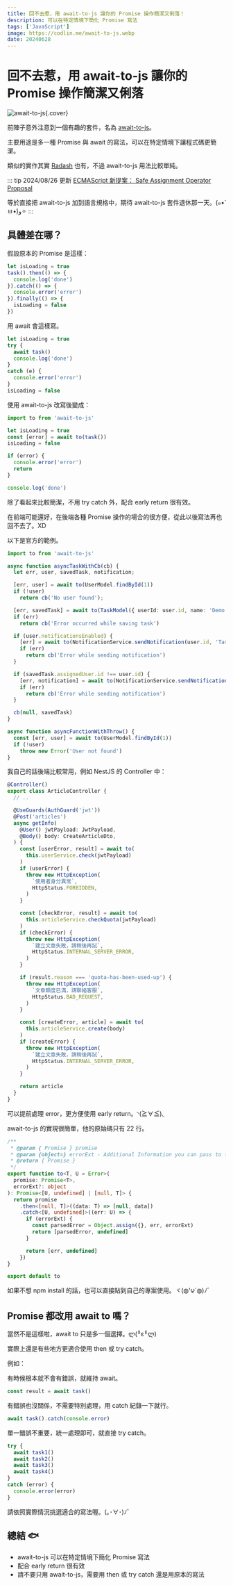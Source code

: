```yaml
---
title: 回不去惹，用 await-to-js 讓你的 Promise 操作簡潔又俐落！
description: 可以在特定情境下簡化 Promise 寫法
tags: ['JavaScript']
image: https://codlin.me/await-to-js.webp
date: 20240628
---
```


# 回不去惹，用 await-to-js 讓你的 Promise 操作簡潔又俐落

![await-to-js](/await-to-js.webp){.cover}

前陣子意外注意到一個有趣的套件，名為 [await-to-js](https://www.npmjs.com/package/await-to-js)。

主要用途是多一種 Promise 與 await 的寫法，可以在特定情境下讓程式碼更簡潔。

類似的實作其實 [Radash](https://radash-docs.vercel.app/docs/async/tryit) 也有，不過 await-to-js 用法比較單純。

::: tip 2024/08/26 更新
[ECMAScript 新提案： Safe Assignment Operator Proposal](https://dev.to/dharamgfx/bye-bye-try-catch-blocks-meet-javascripts-safe-assignment-operator-proposal-1j7?ref=dailydev)

等於直接把 await-to-js 加到語言規格中，期待 await-to-js 套件退休那一天。(๑•̀ㅂ•́)و✧
:::

## 具體差在哪？

假設原本的 Promise 是這樣：

```ts
let isLoading = true
task().then(() => {
  console.log('done')
}).catch(() => {
  console.error('error')
}).finally(() => {
  isLoading = false
})
```

用 await 會這樣寫。

```ts
let isLoading = true
try {
  await task()
  console.log('done')
}
catch (e) {
  console.error('error')
}
isLoading = false
```

使用 await-to-js 改寫後變成：

```ts
import to from 'await-to-js'

let isLoading = true
const [error] = await to(task())
isLoading = false

if (error) {
  console.error('error')
  return
}

console.log('done')
```

除了看起來比較簡潔，不用 try catch 外，配合 early return 很有效。

在前端可能還好，在後端各種 Promise 操作的場合的很方便，從此以後寫法再也回不去了。XD

以下是官方的範例。

```ts
import to from 'await-to-js'

async function asyncTaskWithCb(cb) {
  let err, user, savedTask, notification;

  [err, user] = await to(UserModel.findById(1))
  if (!user)
    return cb('No user found');

  [err, savedTask] = await to(TaskModel({ userId: user.id, name: 'Demo Task' }))
  if (err)
    return cb('Error occurred while saving task')

  if (user.notificationsEnabled) {
    [err] = await to(NotificationService.sendNotification(user.id, 'Task Created'))
    if (err)
      return cb('Error while sending notification')
  }

  if (savedTask.assignedUser.id !== user.id) {
    [err, notification] = await to(NotificationService.sendNotification(savedTask.assignedUser.id, 'Task was created for you'))
    if (err)
      return cb('Error while sending notification')
  }

  cb(null, savedTask)
}

async function asyncFunctionWithThrow() {
  const [err, user] = await to(UserModel.findById(1))
  if (!user)
    throw new Error('User not found')
}
```

我自己的話後端比較常用，例如 NestJS 的 Controller 中：

```ts
@Controller()
export class ArticleController {
  // ..

  @UseGuards(AuthGuard('jwt'))
  @Post('articles')
  async getInfo(
    @User() jwtPayload: JwtPayload,
    @Body() body: CreateArticleDto,
  ) {
    const [userError, result] = await to(
      this.userService.check(jwtPayload)
    )
    if (userError) {
      throw new HttpException(
        `使用者身分異常`,
        HttpStatus.FORBIDDEN,
      )
    }

    const [checkError, result] = await to(
      this.articleService.checkQuota(jwtPayload)
    )
    if (checkError) {
      throw new HttpException(
        `建立文章失敗，請稍後再試`,
        HttpStatus.INTERNAL_SERVER_ERROR,
      )
    }

    if (result.reason === 'quota-has-been-used-up') {
      throw new HttpException(
        `文章額度已滿，請聯絡客服`,
        HttpStatus.BAD_REQUEST,
      )
    }

    const [createError, article] = await to(
      this.articleService.create(body)
    )
    if (createError) {
      throw new HttpException(
        `建立文章失敗，請稍後再試`,
        HttpStatus.INTERNAL_SERVER_ERROR,
      )
    }

    return article
  }
}
```

可以提前處理 error，更方便使用 early return。◝(≧∀≦)◟

await-to-js 的實現很簡單，他的原始碼只有 22 行。

```ts
/**
 * @param { Promise } promise
 * @param {object=} errorExt - Additional Information you can pass to the err object
 * @return { Promise }
 */
export function to<T, U = Error>(
  promise: Promise<T>,
  errorExt?: object
): Promise<[U, undefined] | [null, T]> {
  return promise
    .then<[null, T]>((data: T) => [null, data])
    .catch<[U, undefined]>((err: U) => {
      if (errorExt) {
        const parsedError = Object.assign({}, err, errorExt)
        return [parsedError, undefined]
      }

      return [err, undefined]
    })
}

export default to
```

如果不想 npm install 的話，也可以直接貼到自己的專案使用。ヾ(◍'౪`◍)ﾉﾞ

## Promise 都改用 await to 嗎？

當然不是這樣啦，await to 只是多一個選擇。ლ(╹ε╹ლ)

實際上還是有些地方更適合使用 then 或 try catch。

例如：

有時候根本就不會有錯誤，就維持 await。

```ts
const result = await task()
```

有錯誤也沒關係，不需要特別處理，用 catch 紀錄一下就行。

```ts
await task().catch(console.error)
```

單一錯誤不重要，統一處理即可，就直接 try catch。

```ts
try {
  await task1()
  await task2()
  await task3()
  await task4()
}
catch (error) {
  console.error(error)
}
```

請依照實際情況挑選適合的寫法喔。(｡･∀･)ﾉﾞ

## 總結 🐟

- await-to-js 可以在特定情境下簡化 Promise 寫法
- 配合 early return 很有效
- 請不要只用 await-to-js，需要用 then 或 try catch 還是用原本的寫法
